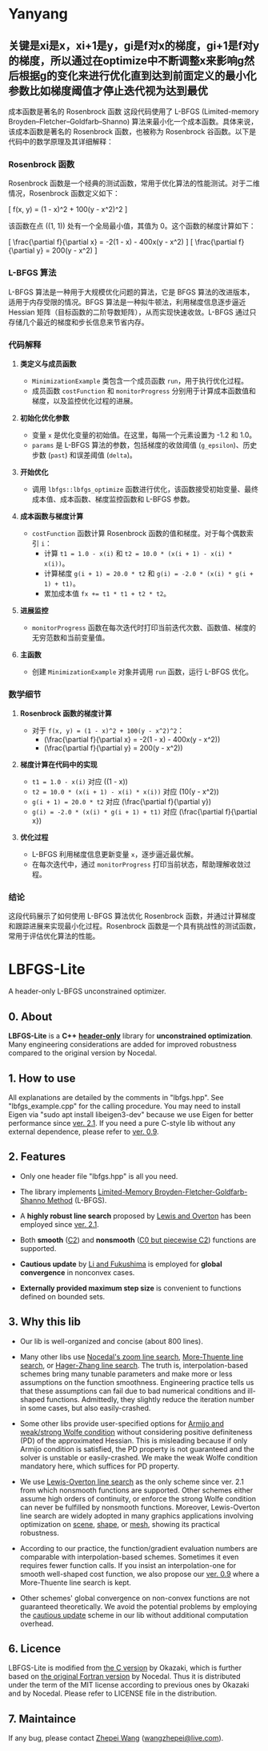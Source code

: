# Yanyang
## 关键是xi是x，xi+1是y，gi是f对x的梯度，gi+1是f对y的梯度，所以通过在optimize中不断调整x来影响g然后根据g的变化来进行优化直到达到前面定义的最小化参数比如梯度阈值才停止迭代视为达到最优
成本函数是著名的 Rosenbrock 函数
这段代码使用了 L-BFGS (Limited-memory Broyden–Fletcher–Goldfarb–Shanno) 算法来最小化一个成本函数。具体来说，该成本函数是著名的 Rosenbrock 函数，也被称为 Rosenbrock 谷函数。以下是代码中的数学原理及其详细解释：

### Rosenbrock 函数
Rosenbrock 函数是一个经典的测试函数，常用于优化算法的性能测试。对于二维情况，Rosenbrock 函数定义如下：

\[ f(x, y) = (1 - x)^2 + 100(y - x^2)^2 \]

该函数在点 \((1, 1)\) 处有一个全局最小值，其值为 0。这个函数的梯度计算如下：

\[ \frac{\partial f}{\partial x} = -2(1 - x) - 400x(y - x^2) \]
\[ \frac{\partial f}{\partial y} = 200(y - x^2) \]

### L-BFGS 算法
L-BFGS 算法是一种用于大规模优化问题的算法，它是 BFGS 算法的改进版本，适用于内存受限的情况。BFGS 算法是一种拟牛顿法，利用梯度信息逐步逼近 Hessian 矩阵（目标函数的二阶导数矩阵），从而实现快速收敛。L-BFGS 通过只存储几个最近的梯度和步长信息来节省内存。

### 代码解释

1. **类定义与成员函数**
   - `MinimizationExample` 类包含一个成员函数 `run`，用于执行优化过程。
   - 成员函数 `costFunction` 和 `monitorProgress` 分别用于计算成本函数值和梯度，以及监控优化过程的进展。

2. **初始化优化参数**
   - 变量 `x` 是优化变量的初始值。在这里，每隔一个元素设置为 -1.2 和 1.0。
   - `params` 是 L-BFGS 算法的参数，包括梯度的收敛阈值 (`g_epsilon`)、历史步数 (`past`) 和误差阈值 (`delta`)。

3. **开始优化**
   - 调用 `lbfgs::lbfgs_optimize` 函数进行优化，该函数接受初始变量、最终成本值、成本函数、梯度监控函数和 L-BFGS 参数。

4. **成本函数与梯度计算**
   - `costFunction` 函数计算 Rosenbrock 函数的值和梯度。对于每个偶数索引 `i`：
     - 计算 `t1 = 1.0 - x(i)` 和 `t2 = 10.0 * (x(i + 1) - x(i) * x(i))`。
     - 计算梯度 `g(i + 1) = 20.0 * t2` 和 `g(i) = -2.0 * (x(i) * g(i + 1) + t1)`。
     - 累加成本值 `fx += t1 * t1 + t2 * t2`。

5. **进展监控**
   - `monitorProgress` 函数在每次迭代时打印当前迭代次数、函数值、梯度的无穷范数和当前变量值。

6. **主函数**
   - 创建 `MinimizationExample` 对象并调用 `run` 函数，运行 L-BFGS 优化。

### 数学细节

1. **Rosenbrock 函数的梯度计算**
   - 对于 `f(x, y) = (1 - x)^2 + 100(y - x^2)^2`：
     - \(\frac{\partial f}{\partial x} = -2(1 - x) - 400x(y - x^2)\)
     - \(\frac{\partial f}{\partial y} = 200(y - x^2)\)

2. **梯度计算在代码中的实现**
   - `t1 = 1.0 - x(i)` 对应 \((1 - x)\)
   - `t2 = 10.0 * (x(i + 1) - x(i) * x(i))` 对应 \(10(y - x^2)\)
   - `g(i + 1) = 20.0 * t2` 对应 \(\frac{\partial f}{\partial y}\)
   - `g(i) = -2.0 * (x(i) * g(i + 1) + t1)` 对应 \(\frac{\partial f}{\partial x}\)

3. **优化过程**
   - L-BFGS 利用梯度信息更新变量 `x`，逐步逼近最优解。
   - 在每次迭代中，通过 `monitorProgress` 打印当前状态，帮助理解收敛过程。

### 结论
这段代码展示了如何使用 L-BFGS 算法优化 Rosenbrock 函数，并通过计算梯度和跟踪进展来实现最小化过程。Rosenbrock 函数是一个具有挑战性的测试函数，常用于评估优化算法的性能。


# LBFGS-Lite
A header-only L-BFGS unconstrained optimizer.

## 0. About

__LBFGS-Lite__ is a __C++__ [__header-only__](https://en.wikipedia.org/wiki/Header-only) library for __unconstrained optimization__. Many engineering considerations are added for improved robustness compared to the original version by Nocedal.

## 1. How to use

All explanations are detailed by the comments in "lbfgs.hpp". See "lbfgs_example.cpp" for the calling procedure. You may need to install Eigen via "sudo apt install libeigen3-dev" because we use Eigen for better performance since [ver. 2.1](https://github.com/ZJU-FAST-Lab/LBFGS-Lite/tags). If you need a pure C-style lib without any external dependence, please refer to [ver. 0.9](https://github.com/ZJU-FAST-Lab/LBFGS-Lite/tags).

## 2. Features

- Only one header file "lbfgs.hpp" is all you need.

- The library implements [Limited-Memory Broyden-Fletcher-Goldfarb-Shanno Method](https://doi.org/10.1007/BF01589116) (L-BFGS).

- A __highly robust line search__ proposed by [Lewis and Overton](https://link.springer.com/article/10.1007/s10107-012-0514-2) has been employed since [ver. 2.1](https://github.com/ZJU-FAST-Lab/LBFGS-Lite/tags).

- Both __smooth__ ([C2](https://en.wikipedia.org/wiki/Smoothness)) and __nonsmooth__ ([C0 but piecewise C2](https://en.wikipedia.org/wiki/Smoothness)) functions are supported.

- __Cautious update__ by [Li and Fukushima](https://epubs.siam.org/doi/pdf/10.1137/S1052623499354242) is employed for __global convergence__ in nonconvex cases.

- __Externally provided maximum step size__ is convenient to functions defined on bounded sets.

## 3. Why this lib

- Our lib is well-organized and concise (about 800 lines).

- Many other libs use [Nocedal's zoom line search](https://link.springer.com/book/10.1007%2F978-0-387-40065-5), [More-Thuente line search](https://dl.acm.org/doi/abs/10.1145/192115.192132), or [Hager-Zhang line search](https://doi.org/10.1137/030601880). The truth is, interpolation-based schemes bring many tunable parameters and make more or less assumptions on the function smoothness. Engineering practice tells us that these assumptions can fail due to bad numerical conditions and ill-shaped functions. Admittedly, they slightly reduce the iteration number in some cases, but also easily-crashed.

- Some other libs provide user-specified options for [Armijo and weak/strong Wolfe condition](https://en.wikipedia.org/wiki/Wolfe_conditions) without considering positive definiteness (PD) of the approximated Hessian. This is misleading because if only Armijo condition is satisfied, the PD property is not guaranteed and the solver is unstable or easily-crashed. We make the weak Wolfe condition mandatory here, which suffices for PD property.

- We use [Lewis-Overton line search](https://link.springer.com/article/10.1007/s10107-012-0514-2) as the only scheme since ver. 2.1 from which nonsmooth functions are supported. Other schemes either assume high orders of continuity, or enforce the strong Wolfe condition can never be fulfilled by nonsmooth functions. Moreover, Lewis-Overton line search are widely adopted in many graphics applications involving optimization on [scene](https://dl.acm.org/doi/abs/10.1145/2766929), [shape](https://dl.acm.org/doi/abs/10.1145/2897824.2925918), or [mesh](https://dl.acm.org/doi/abs/10.1145/3197517.3201303), showing its practical robustness.

- According to our practice, the function/gradient evaluation numbers are comparable with interpolation-based schemes. Sometimes it even requires fewer function calls. If you insist an interpolation-one for smooth well-shaped cost function, we also propose our [ver. 0.9](https://github.com/ZJU-FAST-Lab/LBFGS-Lite/tags) where a More-Thuente line search is kept.

- Other schemes' global convergence on non-convex functions are not guaranteed theoretically. We avoid the potential problems by employing the [cautious update](https://epubs.siam.org/doi/pdf/10.1137/S1052623499354242) scheme in our lib without additional computation overhead.

## 6. Licence

LBFGS-Lite is modified from [the C version](https://github.com/chokkan/liblbfgs) by Okazaki, which is further based on [the original Fortran version](https://doi.org/10.1007/BF01589116) by Nocedal. Thus it is distributed under the term of the MIT license according to previous ones by Okazaki and by Nocedal. Please refer to LICENSE file in the distribution.

## 7. Maintaince

If any bug, please contact [Zhepei Wang](https://zhepeiwang.github.io/) (<wangzhepei@live.com>).
